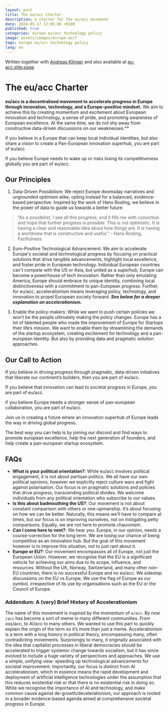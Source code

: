 ```yaml
---
layout: post
title: The eu/acc Charter
description: a charter for the eu/acc movement
date: 2024-05-17 12:05:00 +0100
published: true
categories: europe eu/acc technology policy
image: assets/images/europe.avif
tags: europe eu/acc technology policy
lang: en
---
```

Written together with [Andreas Klinger](https://x.com/andreasklinger) and also available at [eu-acc.slite.page](https://eu-acc.slite.page/p/4113M_qSNArbgW/Welcome-to-eu-acc)

# The eu/acc Charter

**eu/acc is a decentralised movement to accelerate progress in Europe through innovation, technology, and a Europe-positive mindset.**
We aim to achieve this by creating momentum and excitement about European innovation and technology, a sense of pride, and promoting awareness of European excellence. At the same time, we do not shy away from constructive data-driven discussions on our weaknesses.**

If you believe in a Europe that can keep local individual identities, but also share a vision to create a Pan-European innovation superhub, you are part of eu/acc

If you believe Europe needs to wake up or risks losing its competitiveness globally you are part of eu/acc.
  
## Our Principles

1. Data-Driven Possibilism: We reject Europe doomsday narratives and ungrounded optimism alike, opting instead for a balanced, evidence-based perspective. Inspired by the work of Hans Rosling, we believe in the power of data to guide us towards a better future:

> “As a possibilist, I see all this progress, and it fills me with conviction and hope that further progress is possible. This is not optimistic. It is having a clear and reasonable idea about how things are. It is having a worldview that is constructive and useful.” - Hans Rosling, Factfulness

2. Euro-Positive Technological Advancement: We aim to accelerate Europe's societal and technological progress by focusing on practical solutions that drive tangible advancements, highlight local excellence, and foster pride in European technology. Individual European countries can't compete with the US or Asia, but united as a superhub, Europe can become a powerhouse of tech innovation. Rather than only emulating America, Europe should embrace its unique identity, combining local distinctiveness with a commitment to pan-European progress. Further, for eu/acc, accelerationism means leveraging policy, technology, and innovation to propel European society forward. 
***See below for a deeper explanation on accelerationism.***

3. Enable the policy-makers: While we want to push certain policies we won’t be the people ultimately making the policy changes. Europe has a lot of talented people who made the improvement of Europe for Startups their life’s mission. We want to enable them by streamlining the demands of the startup ecosystem, creating excitement for technology and a pan-european identity. But also by providing data and pragmatic solution approaches.

## Our Call to Action

If you believe in driving progress through pragmatic, data-driven initiatives that liberate our continent’s builders, then you are part of eu/acc. 

If you believe that innovation can lead to societal progress in Europe, you are part of eu/acc.

If you believe Europe needs a stronger sense of pan-european collaboration, you are part of eu/acc. 

Join us in creating a future where an innovation superhub of Europe leads the way in driving global progress.

The best way you can help is by joining our discord and find ways to promote european excellence, help the next generation of founders, and help create a pan-european startup ecosystem.


## FAQs
- **What is your political orientation?**: While eu/acc involves political engagement, it is not about partisan politics. We all have our own political opinions, however we explicitly reject culture wars and fight against polarisation. Our focus is on pragmatic solutions and policies that drive progress, transcending political divides. We welcome individuals from any political orientation who subscribe to our values.
- **Is this about badmouthing the US?**: Our movement is not about constant comparison with others or one-upmanship. It’s about focusing on how we can be better. Naturally, this means we'll have to compare at times, but our focus is on improving ourselves, not on instigating petty comparisons. Equally, we are not here to promote chauvinism.
- **Can I come here to vent?**: We hear you. Europe, in our opinion, needs a course-correction for the long term. We are losing our chance of being competitive as an innovation hub. But the goal of this movement however is to improve this situation, not to just rant about it.
- **Europe or EU?**: Our movement encompasses all of Europe, not just the European Union. However, we recognise that the EU is a significant vehicle for achieving our aims due to its scope, influence, and resources. Without the UK, Norway, Switzerland, and many other non-EU countries, there is no successful Europe and no eu/acc. 
We sidestep discussions on the EU vs Europe; We use the flag of Europe as our symbol, irrespective of its use by organisations such as the EU or the Council of Europe.

### Addendum: A (very) Brief History of Accelerationism

The name of this movement is inspired by the momentum of `e/acc`. By now `/acc` has become a sort of meme in many different communities. From oss/acc, to AI/acc to many others. We wanted to use this part to quickly explain the origin of the term so it’s more than just a meme.
Accelerationism is a term with a long history in political theory, encompassing many, often contradicting movements. Surprisingly to many, it originally associated with the idea that capitalist processes in liberal democracies should be accelerated to trigger systemic change towards socialism, but it has since evolved to include a huge variety of perspectives and approaches. 
We use a simple, unifying view: speeding up technological advancements for societal improvement.
Importantly, our focus is distinct from AI accelerationism, which in essence means the rapid development and deployment of artificial intelligence technologies under the assumption that this reduces existential risk or that there is no existential risk in doing so. While we recognise the importance of AI and technology, and make common cause against de-growth/decelerationism, our approach is rooted in a broader evidence-based agenda aimed at comprehensive societal progress in Europe.



